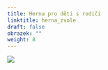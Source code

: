 ```yaml
---
title: Herna pro děti s rodiči
linktitle: herna_zvole
draft: false
obrazek: ""
weight: 8
---
```

![](/assets/media/baner_herna.jpg)
